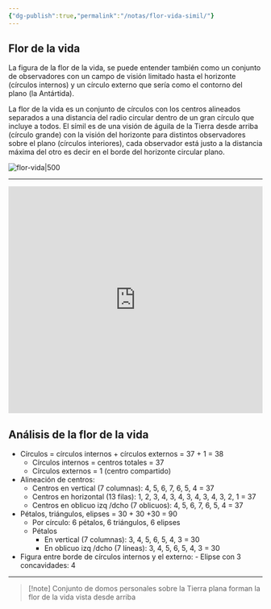 ```yaml
---
{"dg-publish":true,"permalink":"/notas/flor-vida-simil/"}
---
```



## Flor de la vida

La figura de la flor de la vida, se puede entender también como un conjunto de observadores con un campo de visión limitado hasta el horizonte (círculos internos) y un círculo externo que sería como el contorno del plano (la Antártida).

La flor de la vida es un conjunto de círculos con los centros alineados separados a una distancia del radio circular dentro de un gran círculo que incluye a todos. El símil es de una visión de águila de la Tierra desde arriba (círculo grande) con la visión del horizonte para distintos observadores sobre el plano (círculos interiores), cada observador está justo a la distancia máxima del otro es decir en el borde del horizonte circular plano.

![flor-vida|500](https://i.imgur.com/AJKnLvG.jpg)

---

<iframe style="border: 0; width: 100%; height: 450px;" allowfullscreen frameborder="0" src="https://www.youtube.com/embed/0AktguOn6QI" allowfullscreen></iframe>

## Análisis de la flor de la vida
- Círculos = círculos internos + círculos externos = 37 + 1 = 38
	- Círculos internos = centros totales = 37
	- Círculos externos = 1 (centro compartido)
- Alineación de centros:
	- Centros en vertical (7 columnas): 4, 5, 6, 7, 6, 5, 4 = 37
	- Centros en horizontal (13 filas): 1, 2, 3, 4, 3, 4, 3, 4, 3, 4, 3, 2, 1 = 37
	- Centros en oblicuo izq /dcho (7 oblicuos): 4, 5, 6, 7, 6, 5, 4 = 37
- Pétalos, triángulos, elipses = 30 + 30 +30 = 90
	- Por círculo: 6 pétalos, 6 triángulos, 6 elipses
	- Pétalos 
		- En vertical (7 columnas): 3, 4, 5, 6, 5, 4, 3 = 30
		- En oblicuo izq /dcho (7 líneas): 3, 4, 5, 6, 5, 4, 3 = 30
- Figura entre borde de círculos internos y el externo:
		- Elipse con 3 concavidades: 4

---

> [!note] Conjunto de domos personales sobre la Tierra plana forman la flor de la vida vista desde arriba